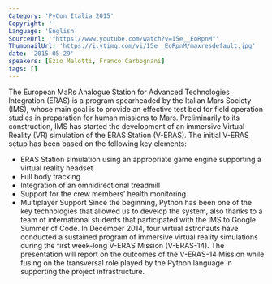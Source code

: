 ```yaml
---
Category: 'PyCon Italia 2015'
Copyright: ''
Language: 'English'
SourceUrl: '"https://www.youtube.com/watch?v=I5e__EoRpnM"'
ThumbnailUrl: 'https://i.ytimg.com/vi/I5e__EoRpnM/maxresdefault.jpg'
date: '2015-05-29'
speakers: [Ezio Melotti, Franco Carbognani]
tags: []
---
```

The European MaRs Analogue Station for Advanced Technologies Integration (ERAS) is a program spearheaded by the Italian Mars Society (IMS), whose main goal is to provide an effective test bed for field operation studies in preparation for human missions to Mars.
Preliminarily to its construction, IMS has started the development of an immersive Virtual Reality (VR) simulation of the ERAS Station (V-ERAS).
The initial V-ERAS setup has been based on the following key elements:
 - ERAS Station simulation using an appropriate game engine supporting a virtual reality headset
 - Full body tracking
 - Integration of an omnidirectional treadmill
 - Support for the crew members’ health monitoring
 - Multiplayer Support
Since the beginning, Python has been one of the key technologies that allowed us to develop the system, also thanks to a team of international students that participated with the IMS to Google Summer of Code.
In December 2014, four virtual astronauts have conducted a sustained program of immersive virtual reality simulations during the first week-long V-ERAS Mission (V-ERAS-14).
The presentation will report on the outcomes of the V-ERAS-14 Mission while fusing on the 
transversal role played by the Python language in supporting the project infrastructure.
